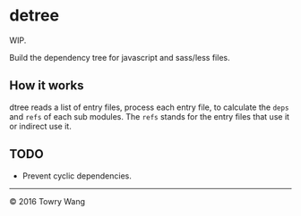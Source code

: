# detree

WIP.

Build the dependency tree for javascript and sass/less files.

## How it works

dtree reads a list of entry files, process each entry file, to calculate
the `deps` and `refs` of each sub modules. The `refs` stands for the 
entry files that use it or indirect use it.

## TODO

* Prevent cyclic dependencies.

---
&copy; 2016 Towry Wang
